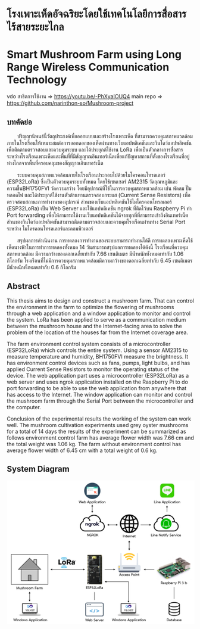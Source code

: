 <h1>โรงเพาะเห็ดอัจฉริยะโดยใช้เทคโนโลยีการสื่อสารไร้สายระยะไกล</h1>
<h1>Smart Mushroom Farm using Long Range Wireless Communication Technology</h1>

vdo สาธิตการใช้งาน => https://youtu.be/-PhXyaIOUQ4
main repo => https://github.com/narinthon-so/Mushroom-project

<h2>บทคัดย่อ</h2>

&emsp;&emsp;ปริญญานิพนธ์นี้วัตถุประสงค์เพื่อออกแบบและสร้างโรงเพาะเห็ด ที่สามารถควบคุมสภาพแวดล้อมภายในโรงเรือนให้เหมาะสมต่อการออกดอกของเห็ดผ่านทางเว็บแอปพลิเคชันและวินโดว์แอปพลิเคชันเพื่อติดตามตรวจสอบและควบคุมระบบ และได้ประยุกต์ใช้งาน LoRa เพื่อเป็นตัวกลางการสื่อสารระหว่างโรงเรือนเพาะเห็ดและพื้นที่ที่มีสัญญาณอินเทอร์เน็ตเพื่อแก้ปัญหาสถานที่ตั้งของโรงเรือนที่อยู่ห่างไกลจากพื้นที่ครอบคลุมของสัญญาณอินเทอร์เน็ต

&emsp;&emsp;ระบบควบคุมสภาพแวดล้อมภายในโรงเรือนประกอบไปด้วยไมโครคอนโทรลเลอร์ (ESP32LoRa) ซึ่งเป็นตัวควบคุมระบบทั้งหมด โดยใช้เซนเซอร์ AM2315 วัดอุณหภูมิและความชื้นBH1750FVI วัดความสว่าง โดยมีอุปกรณ์ที่ใช้ในการควบคุมสภาพแวดล้อม เช่น พัดลม ปั๊ม หลอดไฟ และได้ประยุกต์ใช้งานตัวต้านทานตรวจสอบกระแส (Current Sense Resistors) เพื่อตรวจสอบสถานะการทำงานของอุปกรณ์ ส่วนของเว็บแอปพลิเคชันใช้ไมโครคอนโทรลเลอร์ (ESP32LoRa) เป็น Web Server และใช้แอปพลิเคชัน ngrok ที่ติดไว้บน Raspberry Pi ทำ Port forwarding เพื่อให้สามารถใช้งานเว็บแอปพลิเคชันได้จากทุกที่ที่สามารถเข้าถึงอินเทอร์เน็ต ส่วนของวินโดว์แอปพลิเคชันสามารถติดตามตรวจสอบและควบคุมโรงเรือนผ่านท่าง Serial Port ระหว่าง ไมโครคอนโทรลเลอร์และคอมพิวเตอร์

&emsp;&emsp;สรุปผลการดำเนินงาน การทดลองการทำงานของระบบสามารถทำงานได้ดี การทดลองเพาะเห็ดใช้เห็ดนางฟ้าในการทำการทดลองทั้งหมด 14 วันสามารถสรุปผลการทดลองได้ดังนี้ โรงเรือนที่ควบคุมสภาพแวดล้อม มีความกว้างของดอกเฉลี่ยเท่ากับ 7.66 เซนติเมตร มีน้ำหนักทั้งหมดเท่ากับ 1.06 กิโลกรัม โรงเรือนที่ไม่มีการควบคุมสภาพแวดล้อมมีความกว้างของดอกเฉลี่ยเท่ากับ 6.45 เซนติเมตร มีน้ำหนักทั้งหมดเท่ากับ 0.6 กิโลกรัม

<h2>Abstract</h2>

This thesis aims to design and construct a mushroom farm. That can control the environment in the farm to optimize the flowering of mushrooms through a web application and a window application to monitor and control the system. LoRa has been applied to serve as a communication medium between the mushroom house and the Internet-facing area to solve the problem of the location of the houses far from the Internet coverage area.

The farm environment control system consists of a microcontroller (ESP32LoRa) which controls the entire system. Using a sensor AM2315 to measure temperature and humidity, BH1750FVI measure the brightness. It has environment control devices such as fans, pumps, light bulbs, and has applied Current Sense Resistors to monitor the operating status of the device. The web application part uses a microcontroller (ESP32LoRa) as a web server and uses ngrok application installed on the Raspberry Pi to do port forwarding to be able to use the web application from anywhere that has access to the Internet. The window application can monitor and control the mushroom farm through the Serial Port between the microcontroller and the computer.

Conclusion of the experimental results the working of the system can work well. The mushroom cultivation experiments used grey oyster mushrooms for a total of 14 days the results of the experiment can be summarized as follows environment control farm has average flower width was 7.66 cm and the total weight was 1.06 kg. The farm without environment control has average flower width of 6.45 cm with a total weight of 0.6 kg. 

<h2>System Diagram</h2>
<img src="https://github.com/narinthon-so/Thesis/blob/main/SystemDiagram.PNG">
